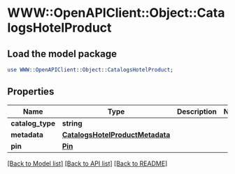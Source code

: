 # WWW::OpenAPIClient::Object::CatalogsHotelProduct

## Load the model package
```perl
use WWW::OpenAPIClient::Object::CatalogsHotelProduct;
```

## Properties
Name | Type | Description | Notes
------------ | ------------- | ------------- | -------------
**catalog_type** | **string** |  | 
**metadata** | [**CatalogsHotelProductMetadata**](CatalogsHotelProductMetadata.md) |  | 
**pin** | [**Pin**](Pin.md) |  | 

[[Back to Model list]](../README.md#documentation-for-models) [[Back to API list]](../README.md#documentation-for-api-endpoints) [[Back to README]](../README.md)


